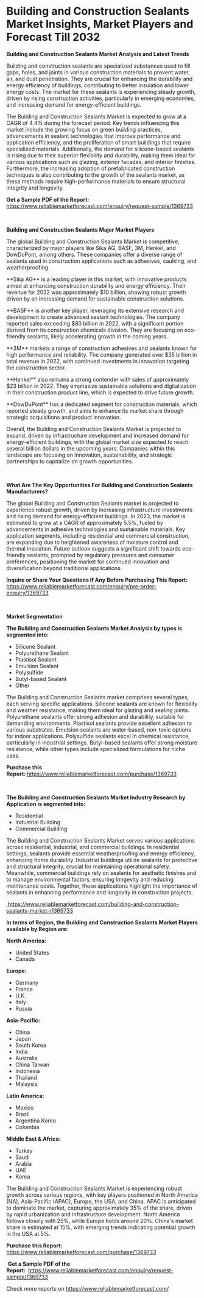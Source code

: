 <p><h1>Building and Construction Sealants Market Insights, Market Players and Forecast Till 2032</h1></p><p><strong>Building and Construction Sealants Market Analysis and Latest Trends</strong></p>
<p><p>Building and construction sealants are specialized substances used to fill gaps, holes, and joints in various construction materials to prevent water, air, and dust penetration. They are crucial for enhancing the durability and energy efficiency of buildings, contributing to better insulation and lower energy costs. The market for these sealants is experiencing steady growth, driven by rising construction activities, particularly in emerging economies, and increasing demand for energy-efficient buildings. </p><p>The Building and Construction Sealants Market is expected to grow at a CAGR of 4.4% during the forecast period. Key trends influencing this market include the growing focus on green building practices, advancements in sealant technologies that improve performance and application efficiency, and the proliferation of smart buildings that require specialized materials. Additionally, the demand for silicone-based sealants is rising due to their superior flexibility and durability, making them ideal for various applications such as glazing, exterior facades, and interior finishes. Furthermore, the increasing adoption of prefabricated construction techniques is also contributing to the growth of the sealants market, as these methods require high-performance materials to ensure structural integrity and longevity.</p></p>
<p><strong>Get a Sample PDF of the Report:&nbsp;</strong> <a href="https://www.reliablemarketforecast.com/enquiry/request-sample/1369733?utm_campaign=3076&utm_medium=2&utm_source=Github&utm_content=ia&utm_term=22032025&utm_id=building-and-construction-sealants">https://www.reliablemarketforecast.com/enquiry/request-sample/1369733</a></p>
<p>&nbsp;</p>
<p><strong>Building and Construction Sealants Major Market Players</strong></p>
<p><p>The global Building and Construction Sealants Market is competitive, characterized by major players like Sika AG, BASF, 3M, Henkel, and DowDuPont, among others. These companies offer a diverse range of sealants used in construction applications such as adhesives, caulking, and weatherproofing.</p><p>**Sika AG** is a leading player in this market, with innovative products aimed at enhancing construction durability and energy efficiency. Their revenue for 2022 was approximately $10 billion, showing robust growth driven by an increasing demand for sustainable construction solutions. </p><p>**BASF** is another key player, leveraging its extensive research and development to create advanced sealant technologies. The company reported sales exceeding $80 billion in 2022, with a significant portion derived from its construction chemicals division. They are focusing on eco-friendly sealants, likely accelerating growth in the coming years.</p><p>**3M** markets a range of construction adhesives and sealants known for high performance and reliability. The company generated over $35 billion in total revenue in 2022, with continued investments in innovation targeting the construction sector.</p><p>**Henkel** also remains a strong contender with sales of approximately $23 billion in 2022. They emphasize sustainable solutions and digitalization in their construction product line, which is expected to drive future growth.</p><p>**DowDuPont** has a dedicated segment for construction materials, which reported steady growth, and aims to enhance its market share through strategic acquisitions and product innovation.</p><p>Overall, the Building and Construction Sealants Market is projected to expand, driven by infrastructure development and increased demand for energy-efficient buildings, with the global market size expected to reach several billion dollars in the upcoming years. Companies within this landscape are focusing on innovation, sustainability, and strategic partnerships to capitalize on growth opportunities.</p></p>
<p>&nbsp;</p>
<p><strong>What Are The Key Opportunities For Building and Construction Sealants Manufacturers?</strong></p>
<p><p>The global Building and Construction Sealants market is projected to experience robust growth, driven by increasing infrastructure investments and rising demand for energy-efficient buildings. In 2023, the market is estimated to grow at a CAGR of approximately 5.5%, fueled by advancements in adhesive technologies and sustainable materials. Key application segments, including residential and commercial construction, are expanding due to heightened awareness of moisture control and thermal insulation. Future outlook suggests a significant shift towards eco-friendly sealants, prompted by regulatory pressures and consumer preferences, positioning the market for continued innovation and diversification beyond traditional applications.</p></p>
<p><strong>Inquire or Share Your Questions If Any Before Purchasing This Report:</strong> <a href="https://www.reliablemarketforecast.com/enquiry/pre-order-enquiry/1369733?utm_campaign=3076&utm_medium=2&utm_source=Github&utm_content=ia&utm_term=22032025&utm_id=building-and-construction-sealants">https://www.reliablemarketforecast.com/enquiry/pre-order-enquiry/1369733</a></p>
<p>&nbsp;</p>
<p><strong>Market Segmentation</strong></p>
<p><strong>The Building and Construction Sealants Market Analysis by types is segmented into:</strong></p>
<p><ul><li>Silicone Sealant</li><li>Polyurethane Sealant</li><li>Plastisol Sealant</li><li>Emulsion Sealant</li><li>Polysulfide</li><li>Butyl-based Sealant</li><li>Other</li></ul></p>
<p><p>The Building and Construction Sealants market comprises several types, each serving specific applications. Silicone sealants are known for flexibility and weather resistance, making them ideal for glazing and sealing joints. Polyurethane sealants offer strong adhesion and durability, suitable for demanding environments. Plastisol sealants provide excellent adhesion to various substrates. Emulsion sealants are water-based, non-toxic options for indoor applications. Polysulfide sealants excel in chemical resistance, particularly in industrial settings. Butyl-based sealants offer strong moisture resistance, while other types include specialized formulations for niche uses.</p></p>
<p><strong>Purchase this Report:&nbsp;</strong><a href="https://www.reliablemarketforecast.com/purchase/1369733?utm_campaign=3076&utm_medium=2&utm_source=Github&utm_content=ia&utm_term=22032025&utm_id=building-and-construction-sealants">https://www.reliablemarketforecast.com/purchase/1369733</a></p>
<p>&nbsp;</p>
<p><strong>The Building and Construction Sealants Market Industry Research by Application is segmented into:</strong></p>
<p><ul><li>Residential</li><li>Industrial Building</li><li>Commercial Building</li></ul></p>
<p><p>The Building and Construction Sealants Market serves various applications across residential, industrial, and commercial buildings. In residential settings, sealants provide essential weatherproofing and energy efficiency, enhancing home durability. Industrial buildings utilize sealants for protective and structural integrity, crucial for maintaining operational safety. Meanwhile, commercial buildings rely on sealants for aesthetic finishes and to manage environmental factors, ensuring longevity and reducing maintenance costs. Together, these applications highlight the importance of sealants in enhancing performance and longevity in construction projects.</p></p>
<p><a href="https://www.reliablemarketforecast.com/building-and-construction-sealants-market-r1369733?utm_campaign=3076&utm_medium=2&utm_source=Github&utm_content=ia&utm_term=22032025&utm_id=building-and-construction-sealants">&nbsp;https://www.reliablemarketforecast.com/building-and-construction-sealants-market-r1369733</a></p>
<p><strong>In terms of Region, the Building and Construction Sealants Market Players available by Region are:</strong></p>
<p>
    <p> <strong> North America: </strong>
        <ul>
            <li>United States</li>
            <li>Canada</li>
        </ul>
        </p> 
    <p> <strong> Europe: </strong>
        <ul>
            <li>Germany</li>
            <li>France</li>
            <li>U.K.</li>
            <li>Italy</li>
            <li>Russia</li>
        </ul>
        </p> 
    <p> <strong> Asia-Pacific: </strong>
        <ul>
            <li>China</li>
            <li>Japan</li>
            <li>South Korea</li>
            <li>India</li>
            <li>Australia</li>
            <li>China Taiwan</li>
            <li>Indonesia</li>
            <li>Thailand</li>
            <li>Malaysia</li>
        </ul>
        </p> 
    <p> <strong> Latin America: </strong>
        <ul>
            <li>Mexico</li>
            <li>Brazil</li>
            <li>Argentina Korea</li>
            <li>Colombia</li>
        </ul>
        </p> 
    <p> <strong> Middle East & Africa: </strong>
        <ul>
            <li>Turkey</li>
            <li>Saudi</li>
            <li>Arabia</li>
            <li>UAE</li>
            <li>Korea</li>
        </ul>
    </p>
    </p>
<p><p>The Building and Construction Sealants Market is experiencing robust growth across various regions, with key players positioned in North America (NA), Asia-Pacific (APAC), Europe, the USA, and China. APAC is anticipated to dominate the market, capturing approximately 35% of the share, driven by rapid urbanization and infrastructure development. North America follows closely with 25%, while Europe holds around 20%. China's market share is estimated at 15%, with emerging trends indicating potential growth in the USA at 5%.</p></p>
<p><strong>Purchase this Report: </strong><a href="https://www.reliablemarketforecast.com/purchase/1369733?utm_campaign=3076&utm_medium=2&utm_source=Github&utm_content=ia&utm_term=22032025&utm_id=building-and-construction-sealants">https://www.reliablemarketforecast.com/purchase/1369733</a></p>
<p>&nbsp;<strong>Get a Sample PDF of the Report:&nbsp;&nbsp;</strong><a href="https://www.reliablemarketforecast.com/enquiry/request-sample/1369733?utm_campaign=3076&utm_medium=2&utm_source=Github&utm_content=ia&utm_term=22032025&utm_id=building-and-construction-sealants">https://www.reliablemarketforecast.com/enquiry/request-sample/1369733</a></p>
<p><strong></strong></p>
<p>Check more reports on <a href="https://www.reliablemarketforecast.com/?utm_campaign=3076&utm_medium=2&utm_source=Github&utm_content=ia&utm_term=22032025&utm_id=building-and-construction-sealants">https://www.reliablemarketforecast.com/</a></p>